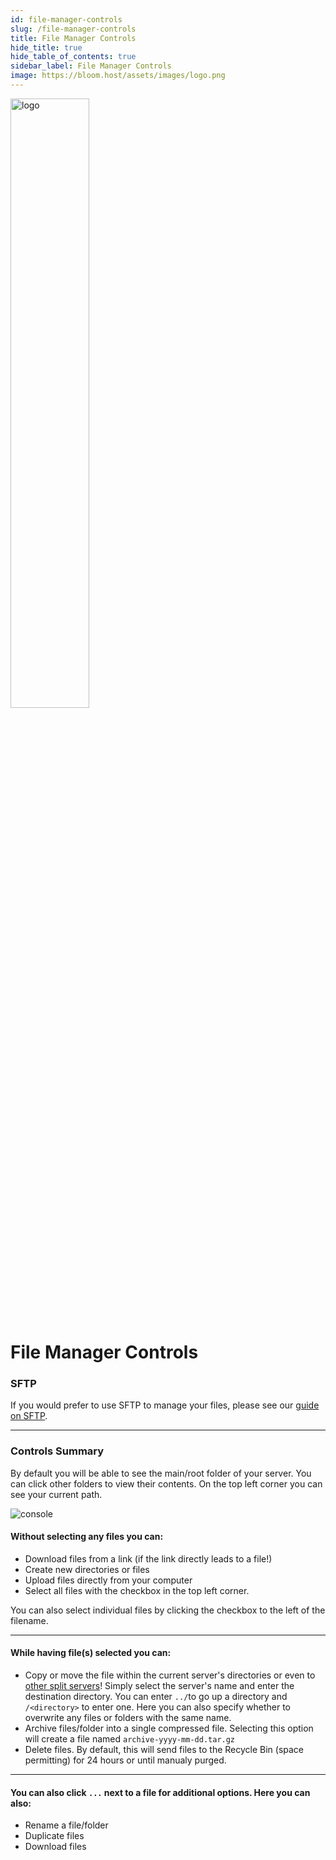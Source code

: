 ```yaml
---
id: file-manager-controls
slug: /file-manager-controls
title: File Manager Controls
hide_title: true
hide_table_of_contents: true
sidebar_label: File Manager Controls
image: https://bloom.host/assets/images/logo.png
---
```


<div class="text--center">
<img src="https://bloom.host/logo-white.svg" alt="logo" height="50%" width="50%"/>
<h1>File Manager Controls</h1>
</div>

### SFTP

If you would prefer to use SFTP to manage your files, please see our [guide on SFTP](sftp.md).

---

### Controls Summary
By default you will be able to see the main/root folder of your server. You can click other folders to view their contents. On the top left corner you can see your current path.

<div class="text--center"><img src={require('../../static/imgs/using_the_panel/file_manager_controls/1.png').default} alt="console"/></div>

#### Without selecting any files you can:
- Download files from a link (if the link directly leads to a file!)
- Create new directories or files
- Upload files directly from your computer
- Select all files with the checkbox in the top left corner.

You can also select individual files by clicking the checkbox to the left of the filename.

---

#### While having file(s) selected you can:
- Copy or move the file within the current server's directories or even to <u>other split servers</u>! Simply select the server's name and enter the destination directory. You can enter `../`to go up a directory and `/<directory>` to enter one. Here you can also specify whether to overwrite any files or folders with the same name.
- Archive files/folder into a single compressed file. Selecting this option will create a file named `archive-yyyy-mm-dd.tar.gz`
- Delete files. By default, this will send files to the Recycle Bin (space permitting) for 24 hours or until manualy purged.

---

#### You can also click `...` next to a file for additional options. Here you can also:
- Rename a file/folder
- Duplicate files
- Download files
